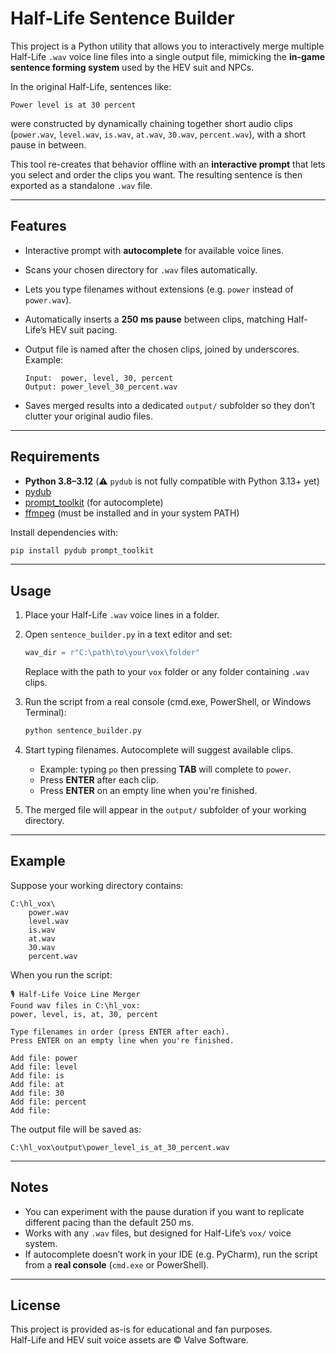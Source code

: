 # Half-Life Sentence Builder

This project is a Python utility that allows you to interactively merge multiple Half-Life `.wav` voice line files into a single output file, mimicking the **in-game sentence forming system** used by the HEV suit and NPCs.

In the original Half-Life, sentences like:

```
Power level is at 30 percent
```

were constructed by dynamically chaining together short audio clips (`power.wav`, `level.wav`, `is.wav`, `at.wav`, `30.wav`, `percent.wav`), with a short pause in between.

This tool re-creates that behavior offline with an **interactive prompt** that lets you select and order the clips you want. The resulting sentence is then exported as a standalone `.wav` file.

---

## Features

- Interactive prompt with **autocomplete** for available voice lines.
- Scans your chosen directory for `.wav` files automatically.
- Lets you type filenames without extensions (e.g. `power` instead of `power.wav`).
- Automatically inserts a **250 ms pause** between clips, matching Half-Life’s HEV suit pacing.
- Output file is named after the chosen clips, joined by underscores.  
  Example:  

  ```
  Input:  power, level, 30, percent
  Output: power_level_30_percent.wav
  ```

- Saves merged results into a dedicated `output/` subfolder so they don’t clutter your original audio files.

---

## Requirements

- **Python 3.8–3.12** (⚠️ `pydub` is not fully compatible with Python 3.13+ yet)
- [pydub](https://pypi.org/project/pydub/)
- [prompt_toolkit](https://pypi.org/project/prompt-toolkit/) (for autocomplete)
- [ffmpeg](https://ffmpeg.org/) (must be installed and in your system PATH)

Install dependencies with:

```bash
pip install pydub prompt_toolkit
```

---

## Usage

1. Place your Half-Life `.wav` voice lines in a folder.  
2. Open `sentence_builder.py` in a text editor and set:

   ```python
   wav_dir = r"C:\path\to\your\vox\folder"
   ```

   Replace with the path to your `vox` folder or any folder containing `.wav` clips.  

3. Run the script from a real console (cmd.exe, PowerShell, or Windows Terminal):

   ```bash
   python sentence_builder.py
   ```

4. Start typing filenames. Autocomplete will suggest available clips.  
   - Example: typing `po` then pressing **TAB** will complete to `power`.  
   - Press **ENTER** after each clip.  
   - Press **ENTER** on an empty line when you're finished.

5. The merged file will appear in the `output/` subfolder of your working directory.

---

## Example

Suppose your working directory contains:

```
C:\hl_vox\
    power.wav
    level.wav
    is.wav
    at.wav
    30.wav
    percent.wav
```

When you run the script:

```
🎙️ Half-Life Voice Line Merger
Found wav files in C:\hl_vox:
power, level, is, at, 30, percent

Type filenames in order (press ENTER after each).
Press ENTER on an empty line when you're finished.

Add file: power
Add file: level
Add file: is
Add file: at
Add file: 30
Add file: percent
Add file:
```

The output file will be saved as:

```
C:\hl_vox\output\power_level_is_at_30_percent.wav
```

---

## Notes

- You can experiment with the pause duration if you want to replicate different pacing than the default 250 ms.  
- Works with any `.wav` files, but designed for Half-Life’s `vox/` voice system.  
- If autocomplete doesn’t work in your IDE (e.g. PyCharm), run the script from a **real console** (`cmd.exe` or PowerShell).  

---

## License

This project is provided as-is for educational and fan purposes.  
Half-Life and HEV suit voice assets are © Valve Software.

